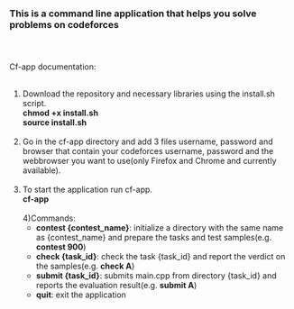 
### This is a command line application that helps you solve problems on codeforces<br/><br/><br/>



Cf-app documentation:<br/><br/>

1) Download the repository and necessary libraries using the install.sh script.<br/>
    **chmod +x install.sh**<br/>
    **source install.sh**<br/><br/>
2) Go in the cf-app directory and add 3 files username, password and browser that contain your codeforces username, password and the webbrowser you want to use(only Firefox and Chrome and currently available).<br/><br/>
3) To start the application run cf-app.<br/>
    **cf-app**<br/><br/>
4)Commands:<br/>
    - **contest {contest_name}**: initialize a directory with the same name as {contest_name} and prepare the tasks and test samples(e.g. **contest 900**)<br/>
    - **check {task_id}**: check the task {task_id} and report the verdict on the samples(e.g. **check A**)<br/>
    - **submit {task_id}**: submits main.cpp from directory {task_id} and reports the evaluation result(e.g. **submit A**)<br/>
    - **quit**: exit the application<br/>
